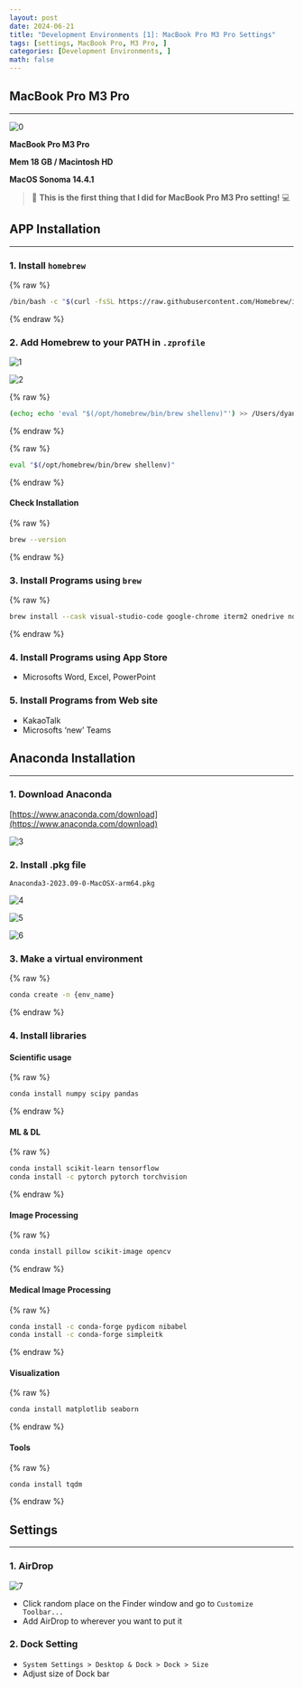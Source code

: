 ```yaml
---
layout: post
date: 2024-06-21
title: "Development Environments [1]: MacBook Pro M3 Pro Settings"
tags: [settings, MacBook Pro, M3 Pro, ]
categories: [Development Environments, ]
math: false
---
```




## MacBook Pro M3 Pro


---


![0](/assets/img/2024-06-21-Development-Environments-[1]:-MacBook-Pro-M3-Pro-Settings.md/0.png)


**MacBook Pro M3 Pro**


**Mem 18 GB / Macintosh HD**


**MacOS Sonoma 14.4.1**


> 👸 **This is the first thing that I did for MacBook Pro M3 Pro setting!** 💻



## APP Installation


---



### 1. Install `homebrew`



{% raw %}
```bash
/bin/bash -c "$(curl -fsSL https://raw.githubusercontent.com/Homebrew/install/HEAD/install.sh)"
```
{% endraw %}




### 2. Add Homebrew to your PATH in `.zprofile`


![1](/assets/img/2024-06-21-Development-Environments-[1]:-MacBook-Pro-M3-Pro-Settings.md/1.png)


![2](/assets/img/2024-06-21-Development-Environments-[1]:-MacBook-Pro-M3-Pro-Settings.md/2.png)



{% raw %}
```bash
(echo; echo 'eval "$(/opt/homebrew/bin/brew shellenv)"') >> /Users/dyanlee/.zprofile
```
{% endraw %}




{% raw %}
```bash
eval "$(/opt/homebrew/bin/brew shellenv)"
```
{% endraw %}




#### Check Installation



{% raw %}
```bash
brew --version
```
{% endraw %}




### 3. Install Programs using `brew`



{% raw %}
```bash
brew install --cask visual-studio-code google-chrome iterm2 onedrive notion anydesk arc
```
{% endraw %}




### 4. Install Programs using App Store

- Microsofts Word, Excel, PowerPoint


### 5. Install Programs from Web site

- KakaoTalk
- Microsofts ‘new’ Teams


## Anaconda Installation


---



### 1. Download Anaconda 


[https://www.anaconda.com/download](https://www.anaconda.com/download)


![3](/assets/img/2024-06-21-Development-Environments-[1]:-MacBook-Pro-M3-Pro-Settings.md/3.png)



### 2. Install .pkg file


`Anaconda3-2023.09-0-MacOSX-arm64.pkg`


![4](/assets/img/2024-06-21-Development-Environments-[1]:-MacBook-Pro-M3-Pro-Settings.md/4.png)


![5](/assets/img/2024-06-21-Development-Environments-[1]:-MacBook-Pro-M3-Pro-Settings.md/5.png)


![6](/assets/img/2024-06-21-Development-Environments-[1]:-MacBook-Pro-M3-Pro-Settings.md/6.png)



### 3. Make a virtual environment



{% raw %}
```bash
conda create -n {env_name}
```
{% endraw %}




### 4. Install libraries



#### **Scientific usage**



{% raw %}
```bash
conda install numpy scipy pandas
```
{% endraw %}




#### **ML & DL**



{% raw %}
```bash
conda install scikit-learn tensorflow
conda install -c pytorch pytorch torchvision
```
{% endraw %}




#### **Image Processing**



{% raw %}
```bash
conda install pillow scikit-image opencv
```
{% endraw %}




#### **Medical Image Processing**



{% raw %}
```bash
conda install -c conda-forge pydicom nibabel
conda install -c conda-forge simpleitk
```
{% endraw %}




#### **Visualization**



{% raw %}
```bash
conda install matplotlib seaborn
```
{% endraw %}




#### Tools



{% raw %}
```bash
conda install tqdm
```
{% endraw %}




## Settings


---



### 1. AirDrop


![7](/assets/img/2024-06-21-Development-Environments-[1]:-MacBook-Pro-M3-Pro-Settings.md/7.png)

- Click random place on the Finder window and go to `Customize Toolbar...`
- Add AirDrop to wherever you want to put it


### 2.  Dock Setting

- `System Settings > Desktop & Dock > Dock > Size`
- Adjust size of Dock bar
